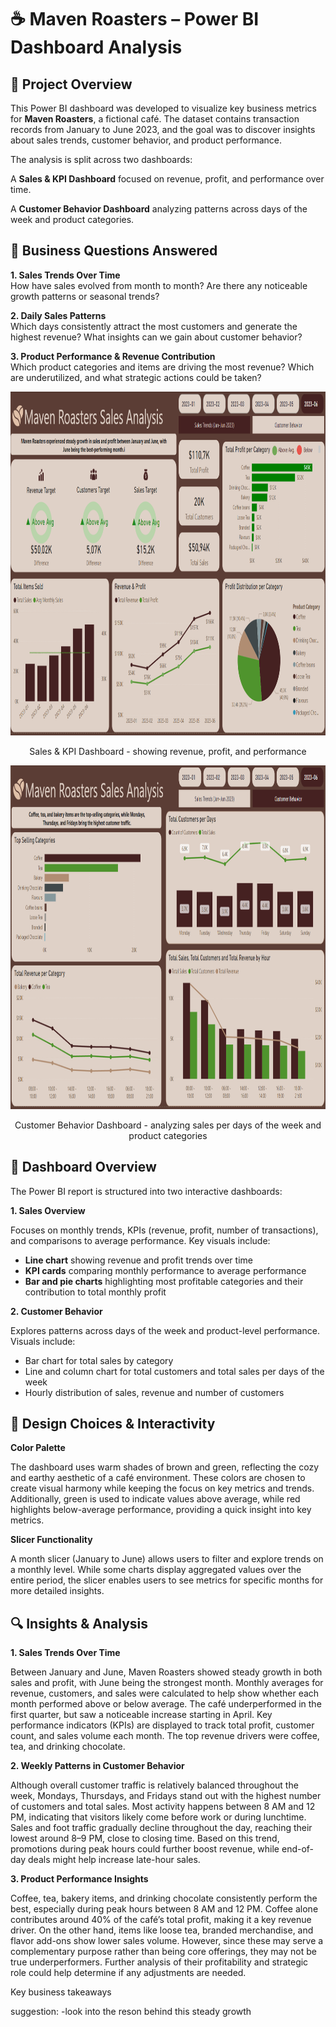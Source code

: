 # ☕ Maven Roasters – Power BI Dashboard Analysis

## 📌 Project Overview
This Power BI dashboard was developed to visualize key business metrics for **Maven Roasters**, a fictional café. 
The dataset contains transaction records from January to June 2023, and the goal was to discover insights about sales trends, customer behavior, and product performance.

The analysis is split across two dashboards:

A **Sales & KPI Dashboard** focused on revenue, profit, and performance over time.

A **Customer Behavior Dashboard** analyzing patterns across days of the week and product categories.

## 🎯 Business Questions Answered
**1. Sales Trends Over Time**</br>
How have sales evolved from month to month? Are there any noticeable growth patterns or seasonal trends?

**2. Daily Sales Patterns**</br>
Which days consistently attract the most customers and generate the highest revenue? What insights can we gain about customer behavior?

**3. Product Performance & Revenue Contribution**</br>
Which product categories and items are driving the most revenue? Which are underutilized, and what strategic actions could be taken?

<p align="center">
  <img width="1249" height="550" src="https://raw.githubusercontent.com/bogitoth5/PortfolioProjects/refs/heads/main/Maven%20Roasters/images_cafe/cafe2.png">
</p>
<p align="center">
Sales & KPI Dashboard - showing revenue, profit, and performance
</p>

<p align="center">
  <img width="1249" height="550" src="https://github.com/bogitoth5/PortfolioProjects/blob/main/Maven%20Roasters/images_cafe/cafe1.png">
</p>
<p align="center">
Customer Behavior Dashboard - analyzing sales per days of the week and product categories
</p>

## 🧭 Dashboard Overview

The Power BI report is structured into two interactive dashboards:

**1. Sales Overview**

Focuses on monthly trends, KPIs (revenue, profit, number of transactions), and comparisons to average performance. Key visuals include:
- **Line chart** showing revenue and profit trends over time</br>
- **KPI cards** comparing monthly performance to average performance</br>
- **Bar and pie charts** highlighting most profitable categories and their contribution to total monthly profit</br>

**2. Customer Behavior**

Explores patterns across days of the week and product-level performance. Visuals include:
- Bar chart for total sales by category</br>
- Line and column chart for total customers and total sales per days of the week</br>
- Hourly distribution of sales, revenue and number of customers</br>

## 🎨 Design Choices & Interactivity

**Color Palette**

The dashboard uses warm shades of brown and green, reflecting the cozy and earthy aesthetic of a café environment. These colors are chosen to create visual harmony while keeping the focus on key metrics and trends. 
Additionally, green is used to indicate values above average, while red highlights below-average performance, providing a quick insight into key metrics.

**Slicer Functionality**

A month slicer (January to June) allows users to filter and explore trends on a monthly level. 
While some charts display aggregated values over the entire period, the slicer enables users to see metrics for specific months for more detailed insights.

## 🔍 Insights & Analysis


**1. Sales Trends Over Time**
  
Between January and June, Maven Roasters showed steady growth in both sales and profit, with June being the strongest month. Monthly averages for revenue, customers, and sales were calculated to help show whether each month performed above or below average. The café underperformed in the first quarter, but saw a noticeable increase starting in April. Key performance indicators (KPIs) are displayed to track total profit, customer count, and sales volume each month. The top revenue drivers were coffee, tea, and drinking chocolate.

**2. Weekly Patterns in Customer Behavior**

Although overall customer traffic is relatively balanced throughout the week, Mondays, Thursdays, and Fridays stand out with the highest number of customers and total sales. Most activity happens between 8 AM and 12 PM, indicating that visitors likely come before work or during lunchtime. Sales and foot traffic gradually decline throughout the day, reaching their lowest around 8–9 PM, close to closing time. Based on this trend, promotions during peak hours could further boost revenue, while end-of-day deals might help increase late-hour sales.

**3. Product Performance Insights**

Coffee, tea, bakery items, and drinking chocolate consistently perform the best, especially during peak hours between 8 AM and 12 PM. Coffee alone contributes around 40% of the café’s total profit, making it a key revenue driver. On the other hand, items like loose tea, branded merchandise, and flavor add-ons show lower sales volume. However, since these may serve a complementary purpose rather than being core offerings, they may not be true underperformers. Further analysis of their profitability and strategic role could help determine if any adjustments are needed.

Key business takeaways

suggestion:
-look into the reson behind this steady growth

